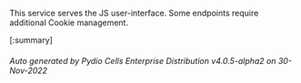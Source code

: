 






This service serves the JS user-interface. Some endpoints require additional Cookie management.

[:summary]

###### Auto generated by Pydio Cells Enterprise Distribution v4.0.5-alpha2 on 30-Nov-2022
